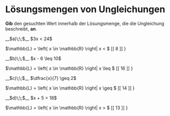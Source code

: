 <!--
version:  0.0.1

language: de

@style
input {
    text-align: center;
}

.flex-container {
    display: flex;
    flex-wrap: wrap;
    align-items: stretch;
    gap: 20px;
}

.flex-child {
    flex: 1;
    min-width: 350px;
    margin-right: 20px;
}

@media (max-width: 400px) {
    .flex-child {
        flex: 100%;
        margin-right: 0;
    }
}
@end

formula: \carry   \textcolor{red}{\scriptsize #1}
formula: \digit   \rlap{\carry{#1}}\phantom{#2}#2
formula: \permil  \text{‰}


import: https://raw.githubusercontent.com/LiaTemplates/Tikz-Jax/main/README.md

script: https://cdn.jsdelivr.net/gh/LiaTemplates/Tikz-Jax@main/dist/index.js

import: https://raw.githubusercontent.com/liaTemplates/algebrite/master/README.md

import: https://raw.githubusercontent.com/LiaTemplates/GGBScript/refs/heads/main/README.md



tags: Ungleichungen, Bruchrechnung, sehr leicht, sehr niedrig, Angeben

comment: Die Lösungsmenge braucht noch einen Wert, findest du diesen?

author: Martin Lommatzsch

-->




# Lösungsmengen von Ungleichungen





**Gib** den gesuchten Wert innerhalb der Lösungsmenge, die die Ungleichung beschreibt, **an**.



<section class="flex-container">

<div class="flex-child">
__$a)\;\;$__ $3x < 24$ 

<!-- data-solution-button="5"-->
$\mathbb{L} = \left\{ x \in \mathbb{R} \right| x < $   [[  8  ]]   $\left.   \right\}$
</div>

<div class="flex-child">
__$b)\;\;$__  $x - 6 \leq 10$ 

<!-- data-solution-button="5"-->
$\mathbb{L} = \left\{ x \in \mathbb{R} \right| x \leq $   [[  16  ]]   $\left.   \right\}$
</div>

<div class="flex-child">
__$c)\;\;$__  $\dfrac{x}{7} \geq 2$ 

<!-- data-solution-button="5"-->
$\mathbb{L} = \left\{ x \in \mathbb{R} \right| x \geq $   [[  14  ]]   $\left.   \right\}$
</div>

<div class="flex-child">
__$d)\;\;$__  $x + 5 > 18$ 

<!-- data-solution-button="5"-->
$\mathbb{L} = \left\{ x \in \mathbb{R} \right| x > $   [[  13  ]]   $\left.   \right\}$
</div>

</section>








